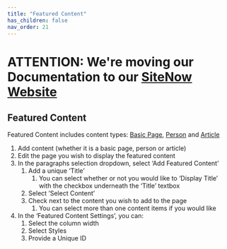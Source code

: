 ```yaml
---
title: "Featured Content"
has_children: false
nav_order: 21
---
```

# ATTENTION: We're moving our Documentation to our [SiteNow Website](http://sitenow.uiowa.edu/documentation/content-blocks/featured-content-paragraph)

## Featured Content
Featured Content includes content types: [Basic Page](http://sitenow.uiowa.edu/documentation/basic-page-content-type), [Person](http://sitenow.uiowa.edu/documentation/person-content-type) and [Article](http://sitenow.uiowa.edu/documentation/article-content-type)

1. Add content (whether it is a basic page, person or article)
2. Edit the page you wish to display the featured content
3. In the paragraphs selection dropdown, select ‘Add Featured Content’
    1. Add a unique ‘Title’
        1. You can select whether or not you would like to ‘Display Title’ with the checkbox underneath the ‘Title’ textbox
    2. Select ’Select Content’
    3. Check next to the content you wish to add to the page
        1. You can select more than one content items if you would like
4. In the ‘Featured Content Settings’, you can: 
    1. Select the column width
    2. Select Styles
    3. Provide a Unique ID
